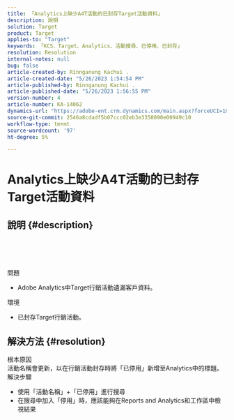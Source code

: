```yaml
---
title: 「Analytics上缺少A4T活動的已封存Target活動資料」
description: 說明
solution: Target
product: Target
applies-to: "Target"
keywords: 「KCS、Target、Analytics、活動搜尋、已停用、已封存」
resolution: Resolution
internal-notes: null
bug: false
article-created-by: Rinnganung Kachui .
article-created-date: "5/26/2023 1:54:54 PM"
article-published-by: Rinnganung Kachui .
article-published-date: "5/26/2023 1:56:55 PM"
version-number: 4
article-number: KA-14062
dynamics-url: "https://adobe-ent.crm.dynamics.com/main.aspx?forceUCI=1&pagetype=entityrecord&etn=knowledgearticle&id=6ed8dddf-ccfb-ed11-8849-6045bd006c82"
source-git-commit: 2546a8cdadf5b07ccc02eb3e3350090e00949c10
workflow-type: tm+mt
source-wordcount: '97'
ht-degree: 5%

---
```


# Analytics上缺少A4T活動的已封存Target活動資料

## 說明 {#description}

<br><br><br><br>問題<br>
- Adobe Analytics中Target行銷活動遺漏客戶資料。



環境
- 已封存Target行銷活動。



## 解決方法 {#resolution}

根本原因<br>
活動名稱會更新，以在行銷活動封存時將「已停用」新增至Analytics中的標題。
解決步驟
- 使用「活動名稱」+「已停用」進行搜尋
- 在搜尋中加入「停用」時，應該能夠在Reports and Analytics和工作區中檢視結果

